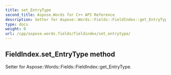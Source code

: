 ```yaml
---
title: set_EntryType
second_title: Aspose.Words for C++ API Reference
description: Setter for Aspose::Words::Fields::FieldIndex::get_EntryType. 
type: docs
weight: 0
url: /cpp/aspose.words.fields/fieldindex/set_entrytype/
---
```

## FieldIndex.set_EntryType method


Setter for Aspose::Words::Fields::FieldIndex::get_EntryType. 

